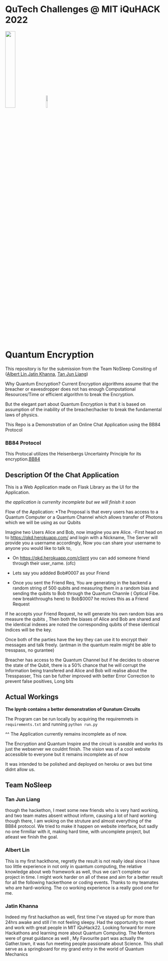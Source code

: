 # QuTech Challenges @ MIT iQuHACK 2022

<p align="left">
  <a href="https://qutech.nl" target="_blank"><img src="https://user-images.githubusercontent.com/10100490/151484481-7cedb7da-603e-43cc-890c-979fb66aeb60.png" width="25%" style="padding-right: 0%"/></a>
  <a href="https://iquhack.mit.edu/" target="_blank"><img src="https://user-images.githubusercontent.com/10100490/151647370-d161d5b5-119c-4db9-898e-cfb1745a8310.png" width="10%" style="padding-left: 0%"/> </a>
</p>


# Quantum Encryption 

This repository is for the submission from the Team NoSleep Consiting of ([Albert Lin](https://github.com/AlbertDoggyLin),[Jatin Khanna](https://github.com/Jatin-exe), [Tan Jun Liang](https://github.com/poig))

Why Quantum Encryption? 
Current Encryption algorithms assume that the breacher or eavesdropper does not has enough Computational Resources/Time or efficient algorithm to break the Encryption.

But the elegant part about Quantum Encryption is that it is based on assumption of the inability of the breacher/hacker to break the fundamental laws of physics.

This Repo is a Demonstration of an Online Chat Application using the BB84 Protocol


### BB84 Protocol
This Protocal utilizes the Heisenbergs Uncertainty Principle for its encryption.[BB84](https://www.cse.wustl.edu/~jain/cse571-07/ftp/quantum/)


## Description Of the Chat Application

This is a Web Application made on Flask Library as the UI for the Application. 

*the application is currenlty incomplete but we will finish it soon*

Flow of the Application:
*The Proposal is that every users has access to a Quantum Computer or a Quantum Channel which allows transfer of Photons which we will be using as our Qubits

Imagine two Users Alice and Bob, now imagine you are Alice.
-First head on to https://qkd.herokuapp.com/ and login with a Nickname, The Server will provide you a username accordingly, 
Now you can share your username to anyone you would like to talk to, 

- On  https://qkd.herokuapp.com/client you can add someone friend through their user_name. (ofc)

- Lets say you addded Bob#0007 as your Friend
- Once you sent the Friend Req, You are generating in the backend a random string of 500 qubits and measuring them in a random bias and sending the qubits to Bob through the Quantum Channle ( Optical Fibe. new breakthroughs here) to Bob$0007 he recives this as a Friend Request 

If he accepts your Friend Request, he will generate his own random bias ans measure the qubits , Then both the biases of Alice and Bob are shared and the identical indexes are noted the corresponding qubits of these identical Indices will be the key. 


Once both of the parties have the key they can use it to encrypt their messages and talk freely. (antman in the quantum realm might be able to tresspass, no gurantee)

Breacher has access to the Quantum Channel but if he decides to observe the state of the Qubit, there is a 50% chance that he will corrupt the Information being transfered and Alice and Bob will realise about the Tresspasser, This can be futher improved with better Error Correction to prevent false positives, Long bits

## Actual Workings

**The Ipynb contains a better demonstration of Qunatum Circuits**

The Program can be run locally by acquiring the requiremnets in `requirements.txt` and running `python run.py`

^^
The Application currently remains incomplete as of now.

The Encryption and Quantum Inspire and the circuit is useable and works its just the webserver we couldnt finish.
The vision was of a cool website accessible to everyone but it remains incomplete as of now


It was intended to be polished and deployed on heroku or aws but time didnt allow us.





## Team NoSleep

### Tan Jun Liang
though the hackethon, I meet some new friends who is very hard working, and two team mates absent without inform, causing a lot of hard working though there, I am woking on the struture and almost everything of the BB84 protocol. We tried to make it happen on website interface, but sadly no one firmiliar with it, making hard time, with uncomplete project, but atleast we finish the goal.

### Albert Lin
This is my first hackthone, regretly the result is not really ideal since I have too little experience in not only in quantum computing, the relative knowledge about web framework as well, thus we can't complete our project in time. I might work harder on all of these and aim for a better result for all the following hackerthone or coding events. Thanks to my teamates who are hard-working. The co working experience is a really good one for me.


### Jatin Khanna
Indeed my first hackathon as well, first time I've stayed up for more than 24hrs awake and still i'm not feeling sleepy. Had the opportunity to meet and work with great people in MIT iQuHack22. Looking forward for more Hackathons and learning more about Quantum Computing. The Mentors were of great guidance as well , My Favourite part was actually the Gather.town, it was fun meeting people passionate about Science. This shall serve as a springboard for my grand entry in the world of Quantum Mechanics
